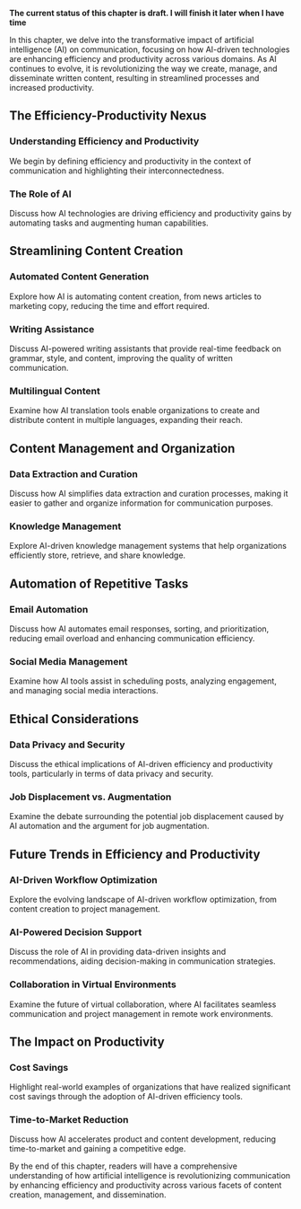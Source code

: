 **The current status of this chapter is draft. I will finish it later when I have time**

In this chapter, we delve into the transformative impact of artificial intelligence (AI) on communication, focusing on how AI-driven technologies are enhancing efficiency and productivity across various domains. As AI continues to evolve, it is revolutionizing the way we create, manage, and disseminate written content, resulting in streamlined processes and increased productivity.

The Efficiency-Productivity Nexus
---------------------------------

### Understanding Efficiency and Productivity

We begin by defining efficiency and productivity in the context of communication and highlighting their interconnectedness.

### The Role of AI

Discuss how AI technologies are driving efficiency and productivity gains by automating tasks and augmenting human capabilities.

Streamlining Content Creation
-----------------------------

### Automated Content Generation

Explore how AI is automating content creation, from news articles to marketing copy, reducing the time and effort required.

### Writing Assistance

Discuss AI-powered writing assistants that provide real-time feedback on grammar, style, and content, improving the quality of written communication.

### Multilingual Content

Examine how AI translation tools enable organizations to create and distribute content in multiple languages, expanding their reach.

Content Management and Organization
-----------------------------------

### Data Extraction and Curation

Discuss how AI simplifies data extraction and curation processes, making it easier to gather and organize information for communication purposes.

### Knowledge Management

Explore AI-driven knowledge management systems that help organizations efficiently store, retrieve, and share knowledge.

Automation of Repetitive Tasks
------------------------------

### Email Automation

Discuss how AI automates email responses, sorting, and prioritization, reducing email overload and enhancing communication efficiency.

### Social Media Management

Examine how AI tools assist in scheduling posts, analyzing engagement, and managing social media interactions.

Ethical Considerations
----------------------

### Data Privacy and Security

Discuss the ethical implications of AI-driven efficiency and productivity tools, particularly in terms of data privacy and security.

### Job Displacement vs. Augmentation

Examine the debate surrounding the potential job displacement caused by AI automation and the argument for job augmentation.

Future Trends in Efficiency and Productivity
--------------------------------------------

### AI-Driven Workflow Optimization

Explore the evolving landscape of AI-driven workflow optimization, from content creation to project management.

### AI-Powered Decision Support

Discuss the role of AI in providing data-driven insights and recommendations, aiding decision-making in communication strategies.

### Collaboration in Virtual Environments

Examine the future of virtual collaboration, where AI facilitates seamless communication and project management in remote work environments.

The Impact on Productivity
--------------------------

### Cost Savings

Highlight real-world examples of organizations that have realized significant cost savings through the adoption of AI-driven efficiency tools.

### Time-to-Market Reduction

Discuss how AI accelerates product and content development, reducing time-to-market and gaining a competitive edge.

By the end of this chapter, readers will have a comprehensive understanding of how artificial intelligence is revolutionizing communication by enhancing efficiency and productivity across various facets of content creation, management, and dissemination.
